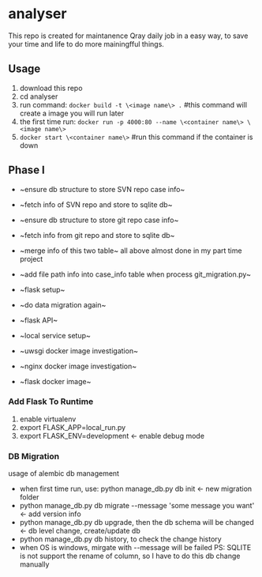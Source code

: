 # analyser
This repo is created for maintanence Qray daily job in a easy way, to save your time and life to do more mainingfful things.

## Usage
1. download this repo
2. cd analyser
3. run command: `docker build -t \<image name\> .`  #this command will create a image you will run later
4. the first time run: `docker run -p 4000:80 --name \<container name\> \<image name\>`
5. `docker start \<container name\>` #run this command if the container is down

## Phase I
+ ~ensure db structure to store SVN repo case info~
+ ~fetch info of SVN repo and store to sqlite db~
+ ~ensure db structure to store git repo case info~
+ ~fetch info from git repo and store to sqlite db~
+ ~merge info of this two table~
all above almost done in my part time project
+ ~add file path info into case_info table when process git_migration.py~

+ ~flask setup~
+ ~do data migration again~
+ ~flask API~
+ ~local service setup~
+ ~uwsgi docker image investigation~
+ ~nginx docker image investigation~
+ ~flask docker image~

### Add Flask To Runtime 
1. enable virtualenv
2. export FLASK_APP=local_run.py
3. export FLASK_ENV=development  <- enable debug mode

### DB Migration
usage of alembic db management
+ when first time run, use: python manage_db.py db init  <- new migration folder
+ python manage_db.py db migrate --message 'some message you want'  <- add version info 
+ python manage_db.py db upgrade, then the db schema will be changed  <- db level change, create/update db
+ python manage_db.py db history, to check the change history
+ when OS is windows, mirgate with --message will be failed
PS: SQLITE is not support the rename of column, so I have to do this db change manually
